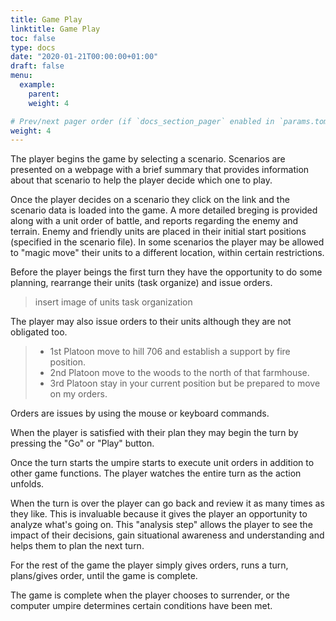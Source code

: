 ```yaml
---
title: Game Play
linktitle: Game Play
toc: false
type: docs
date: "2020-01-21T00:00:00+01:00"
draft: false
menu:
  example:
    parent:
    weight: 4

# Prev/next pager order (if `docs_section_pager` enabled in `params.toml`)
weight: 4
---
```

The player begins the game by selecting a scenario.  Scenarios are presented on a webpage with a brief summary that provides information about that scenario to help the player decide which one to play.

Once the player decides on a scenario they click on the link and the scenario data is loaded into the game.  A more detailed breging is provided along with a unit order of battle, and reports regarding the enemy and terrain.  Enemy and friendly units are placed in their initial start positions (specified in the scenario file).  In some scenarios the player may be allowed to "magic move" their units to a different location, within certain restrictions.

Before the player beings the first turn they have the opportunity to do some planning, rearrange their units (task organize) and issue orders.

> insert image of units task organization


The player may also issue orders to their units although they are not obligated too.
> - 1st Platoon move to hill 706 and establish a support by fire position.
> - 2nd Platoon move to the woods to the north of that farmhouse.
> - 3rd Platoon stay in your current position but be prepared to move on my orders.

Orders are issues by using the mouse or keyboard commands.

When the player is satisfied with their plan they may begin the turn by pressing the "Go" or "Play" button.

Once the turn starts the umpire starts to execute unit orders in addition to other game functions.  The player watches the entire turn as the action unfolds.  

When the turn is over the player can go back and review it as many times as they like.  This is invaluable because it gives the player an opportunity to analyze what's going on.  This "analysis step" allows the player to see the impact of their decisions, gain situational awareness and understanding and helps them to plan the next turn.

For the rest of the game the player simply gives orders, runs a turn, plans/gives order, until the game is complete.

The game is complete when the player chooses to surrender, or the computer umpire determines certain conditions have been met.


